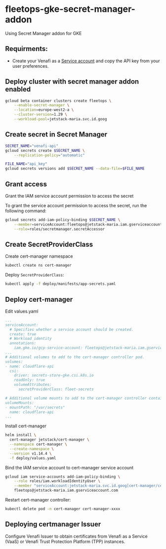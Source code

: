 # fleetops-gke-secret-manager-addon

Using Secret Manager addon for GKE

## Requirments:
- Create your Venafi as a [Service account](https://vaas.venafi.com/jetstack) and copy the API key from your user preferences.

## Deploy cluster with secret manager addon enabled

```sh
gcloud beta container clusters create fleetops \
    --enable-secret-manager \
    --location=europe-west2-a \
    --cluster-version=1.29 \
    --workload-pool=jetstack-maria.svc.id.goog
```

## Create secret in Secret Manager 

```sh
SECRET_NAME="venafi-api"
gcloud secrets create $SECRET_NAME \
    --replication-policy="automatic"
```

```sh
FILE_NAME="api_key"
gcloud secrets versions add $SECRET_NAME --data-file=$FILE_NAME
```

## Grant access

Grant the IAM service account permission to access the secret

To grant the service account permission to access the secret, run the following command:

```sh
gcloud secrets add-iam-policy-binding $SECRET_NAME \
    --member=serviceAccount:fleetops@jetstack-maria.iam.gserviceaccount.com \
    --role=roles/secretmanager.secretAccessor
```

## Create SecretProviderClass

Create cert-manager namespace

```sh
kubectl create ns cert-manager
```

Deploy `SecretProviderClass`:

```sh
kubectl apply -f deploy/manifests/app-secrets.yaml
```

## Deploy cert-manager

Edit values.yaml

```yaml
...
serviceAccount:
  # Specifies whether a service account should be created.
  create: true
  # Workload identity
  annotations:
    iam.gke.io/gcp-service-account: fleetops@jetstack-maria.iam.gserviceaccount.com
...
# Additional volumes to add to the cert-manager controller pod.
volumes:
- name: cloudflare-api
  csi:
    driver: secrets-store-gke.csi.k8s.io
    readOnly: true
    volumeAttributes:
      secretProviderClass: fleet-secrets

# Additional volume mounts to add to the cert-manager controller container.
volumeMounts:
- mountPath: "/var/secrets"
  name: cloudflare-api
...
```

Install cert-manager
```sh
helm install \
  cert-manager jetstack/cert-manager \
  --namespace cert-manager \
  --create-namespace \
  --version v1.14.4 \
  -f deploy/values.yaml
```

Bind the IAM service account to cert-manager service account

```sh
gcloud iam service-accounts add-iam-policy-binding \
    --role roles/iam.workloadIdentityUser \
    --member "serviceAccount:jetstack-maria.svc.id.goog[cert-manager/cert-manager]" \
    fleetops@jetstack-maria.iam.gserviceaccount.com
```

Restart cert-manager controller:

```sh
kubectl delete pod -n cert-manager cert-manager-xxxx
```

## Deploying certmanager Issuer

Configure Venafi Issuer to obtain certificates from Venafi as a Service (VaaS) or Venafi Trust Protection Platform (TPP) instances.
